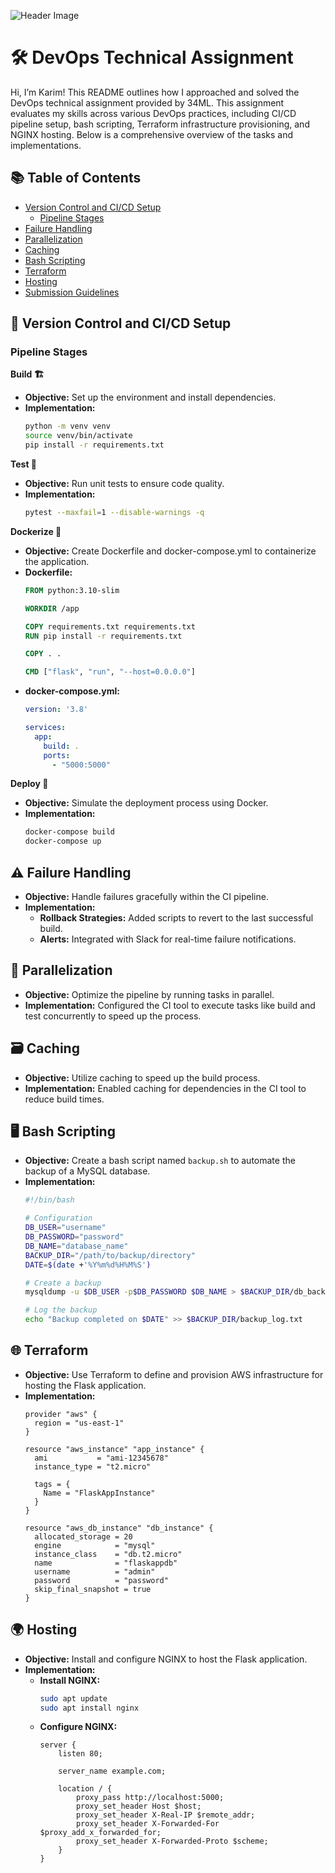 ![Header Image](https://example.com/header-image.png)

# 🛠️ DevOps Technical Assignment

Hi, I’m Karim! This README outlines how I approached and solved the DevOps technical assignment provided by 34ML. This assignment evaluates my skills across various DevOps practices, including CI/CD pipeline setup, bash scripting, Terraform infrastructure provisioning, and NGINX hosting. Below is a comprehensive overview of the tasks and implementations.

## 📚 Table of Contents

- [Version Control and CI/CD Setup](#version-control-and-cicd-setup)
  - [Pipeline Stages](#pipeline-stages)
- [Failure Handling](#failure-handling)
- [Parallelization](#parallelization)
- [Caching](#caching)
- [Bash Scripting](#bash-scripting)
- [Terraform](#terraform)
- [Hosting](#hosting)
- [Submission Guidelines](#submission-guidelines)

## 🚀 Version Control and CI/CD Setup

### Pipeline Stages

**Build 🏗️**

- **Objective:** Set up the environment and install dependencies.
- **Implementation:**
    ```bash
    python -m venv venv
    source venv/bin/activate
    pip install -r requirements.txt
    ```

**Test 🧪**

- **Objective:** Run unit tests to ensure code quality.
- **Implementation:**
    ```bash
    pytest --maxfail=1 --disable-warnings -q
    ```

**Dockerize 🐳**

- **Objective:** Create Dockerfile and docker-compose.yml to containerize the application.
- **Dockerfile:**
    ```Dockerfile
    FROM python:3.10-slim

    WORKDIR /app

    COPY requirements.txt requirements.txt
    RUN pip install -r requirements.txt

    COPY . .

    CMD ["flask", "run", "--host=0.0.0.0"]
    ```
- **docker-compose.yml:**
    ```yaml
    version: '3.8'

    services:
      app:
        build: .
        ports:
          - "5000:5000"
    ```

**Deploy 🚀**

- **Objective:** Simulate the deployment process using Docker.
- **Implementation:**
    ```bash
    docker-compose build
    docker-compose up
    ```

## ⚠️ Failure Handling

- **Objective:** Handle failures gracefully within the CI pipeline.
- **Implementation:**
  - **Rollback Strategies:** Added scripts to revert to the last successful build.
  - **Alerts:** Integrated with Slack for real-time failure notifications.

## 🔄 Parallelization

- **Objective:** Optimize the pipeline by running tasks in parallel.
- **Implementation:** Configured the CI tool to execute tasks like build and test concurrently to speed up the process.

## 🗃️ Caching

- **Objective:** Utilize caching to speed up the build process.
- **Implementation:** Enabled caching for dependencies in the CI tool to reduce build times.

## 🖥️ Bash Scripting

- **Objective:** Create a bash script named `backup.sh` to automate the backup of a MySQL database.
- **Implementation:**
    ```bash
    #!/bin/bash

    # Configuration
    DB_USER="username"
    DB_PASSWORD="password"
    DB_NAME="database_name"
    BACKUP_DIR="/path/to/backup/directory"
    DATE=$(date +'%Y%m%d%H%M%S')

    # Create a backup
    mysqldump -u $DB_USER -p$DB_PASSWORD $DB_NAME > $BACKUP_DIR/db_backup_$DATE.sql

    # Log the backup
    echo "Backup completed on $DATE" >> $BACKUP_DIR/backup_log.txt
    ```

## 🌐 Terraform

- **Objective:** Use Terraform to define and provision AWS infrastructure for hosting the Flask application.
- **Implementation:**
    ```hcl
    provider "aws" {
      region = "us-east-1"
    }

    resource "aws_instance" "app_instance" {
      ami           = "ami-12345678"
      instance_type = "t2.micro"

      tags = {
        Name = "FlaskAppInstance"
      }
    }

    resource "aws_db_instance" "db_instance" {
      allocated_storage = 20
      engine            = "mysql"
      instance_class    = "db.t2.micro"
      name              = "flaskappdb"
      username          = "admin"
      password          = "password"
      skip_final_snapshot = true
    }
    ```

## 🌍 Hosting

- **Objective:** Install and configure NGINX to host the Flask application.
- **Implementation:**
    - **Install NGINX:**
      ```bash
      sudo apt update
      sudo apt install nginx
      ```
    - **Configure NGINX:**
      ```nginx
      server {
          listen 80;

          server_name example.com;

          location / {
              proxy_pass http://localhost:5000;
              proxy_set_header Host $host;
              proxy_set_header X-Real-IP $remote_addr;
              proxy_set_header X-Forwarded-For $proxy_add_x_forwarded_for;
              proxy_set_header X-Forwarded-Proto $scheme;
          }
      }
      ```

